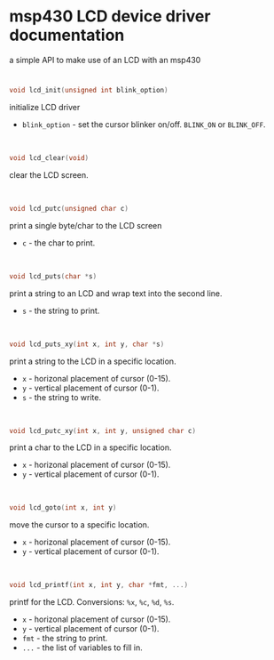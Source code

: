 # msp430 LCD device driver documentation
a simple API to make use of an LCD with an msp430
 
#
```C
void lcd_init(unsigned int blink_option) 
```
initialize LCD driver
- `blink_option` - set the cursor blinker on/off. `BLINK_ON` or `BLINK_OFF`.

<br>

```C
void lcd_clear(void) 
```
clear the LCD screen.

<br>

```C
void lcd_putc(unsigned char c) 
```
print a single byte/char to the LCD screen
- `c` - the char to print.

<br>

```C
void lcd_puts(char *s) 
```
print a string to an LCD and wrap text into the second line.
- `s` - the string to print.

<br>

```C
void lcd_puts_xy(int x, int y, char *s) 
```
print a string to the LCD in a specific location.
- `x` - horizonal placement of cursor (0-15).
- `y` - vertical placement of cursor (0-1).
- `s` - the string to write.

<br>

```C
void lcd_putc_xy(int x, int y, unsigned char c) 
```
print a char to the LCD in a specific location.
- `x` - horizonal placement of cursor (0-15).
- `y` - vertical placement of cursor (0-1).

<br>

```C
void lcd_goto(int x, int y) 
```
move the cursor to a specific location.
- `x` - horizonal placement of cursor (0-15).
- `y` - vertical placement of cursor (0-1).

<br>

```C
void lcd_printf(int x, int y, char *fmt, ...) 
```
printf for the LCD. Conversions: `%x`, `%c`, `%d`, `%s`.
- `x` - horizonal placement of cursor (0-15).
- `y` - vertical placement of cursor (0-1).
- `fmt` - the string to print.
- `...` - the list of variables to fill in.

<br>

